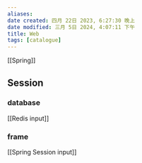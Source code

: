 ```yaml
---
aliases: 
date created: 四月 22日 2023, 6:27:30 晚上
date modified: 三月 5日 2024, 4:07:11 下午
title: Web
tags: [catalogue]
---
```



[[Spring]]
## Session

### database

[[Redis input]]

### frame

[[Spring Session input]]

